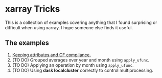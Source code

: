 # xarray Tricks
This is a collection of examples covering anything that I found surprising or difficult when using xarray. I hope someone else finds it useful.

## The examples
1. [Keeping attributes and CF compliance.](Attributes.ipynb)
2. (TO DO) Grouped averages over year and month using `apply_ufunc`.
3. (TO DO) Applying an operation by month using `apply_ufunc`.
4. (TO DO) Using **dask localcluster** correctly to control multiprocessing.
